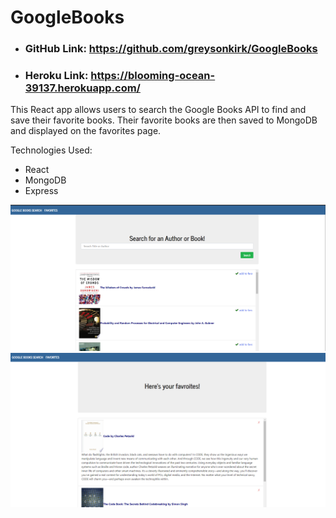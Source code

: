 # GoogleBooks


 - ### GitHub Link: https://github.com/greysonkirk/GoogleBooks
 - ### Heroku Link: https://blooming-ocean-39137.herokuapp.com/


This React app allows users to search the Google Books API to find and save their favorite books. 
Their favorite books are then saved to MongoDB and displayed on the favorites page. 


Technologies Used:
- React
- MongoDB
- Express





![](ss1.PNG)
![](ss2.PNG)

